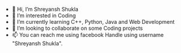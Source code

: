 - 👋 Hi, I’m Shreyansh Shukla
- 👀 I’m interested in Coding
- 🌱 I’m currently learning C++, Python, Java and Web Development
- 💞️ I’m looking to collaborate on some Coding projects
- 📫 You can reach me using facebook Handle using username "Shreyansh Shukla".

<!---
ShuklaShreyansh2002/ShuklaShreyansh2002 is a ✨ special ✨ repository because its `README.md` (this file) appears on your GitHub profile.
You can click the Preview link to take a look at your changes.
--->
